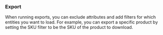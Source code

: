 ### Export

When running exports, you can exclude attributes and add filters for which entities you want to load. For example, you can export a specific product by setting the SKU filter to be the SKU of the product to download.
